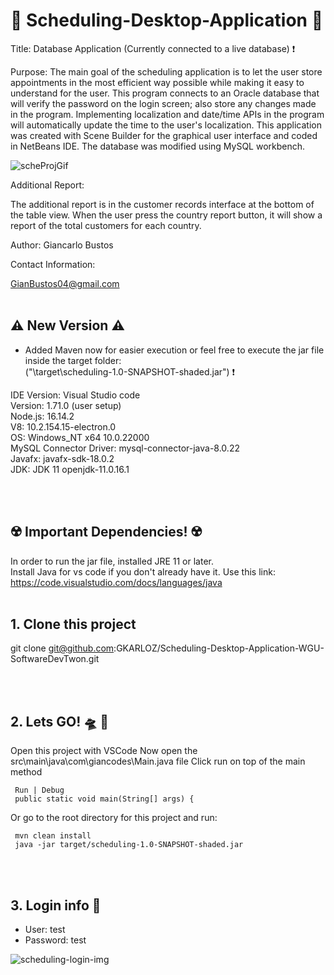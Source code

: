 # :date: Scheduling-Desktop-Application :calendar:



Title:
 Database Application (Currently connected to a live database)  :exclamation: 

Purpose:
The main goal of the scheduling application is to let the user store appointments in the most efficient way possible while making it easy to understand for the user. This program connects to an Oracle database that will verify the password on the login screen; also store any changes made in the program. Implementing localization and date/time APIs in the program will automatically update the time to the user's localization. This application was created with Scene Builder for the graphical user interface and coded in NetBeans IDE. The database was modified using MySQL workbench.

![scheProjGif](https://github.com/GKARLOZ/Scheduling-Desktop-Application-WGU-SoftwareDevTwon/assets/20764455/5bfb493d-0bd2-40ef-b9d4-6724f85f0828)

<!---![scheduling-custrec-im2](https://user-images.githubusercontent.com/20764455/188293878-aef4bdc2-75ab-4233-8154-41de6de0ce06.png) --->



Additional Report:

 The additional report is in the customer records interface at the bottom of the table view. 
 When the user press the country report button, it will show a report of the total customers for each country. 

Author:
 Giancarlo Bustos

Contact Information: 
 
 GianBustos04@gmail.com
 <br>
 <br>

## :warning:	 New Version :warning:	
* Added Maven now for easier execution or feel free to execute the jar file inside the target folder:  <br>
("\target\scheduling-1.0-SNAPSHOT-shaded.jar") :exclamation:
  
IDE Version: Visual Studio code <br>
Version: 1.71.0 (user setup) <br>
Node.js: 16.14.2 <br>
V8: 10.2.154.15-electron.0 <br>
OS: Windows_NT x64 10.0.22000 <br>
MySQL Connector Driver: mysql-connector-java-8.0.22 <br>
Javafx: javafx-sdk-18.0.2 <br>
JDK: JDK 11 openjdk-11.0.16.1 <br>

<br>
<br>

 ## :radioactive:	 Important Dependencies! :radioactive:	
 In order to run the jar file, installed JRE 11 or later.  <br>
  Install Java for vs code if you don't already have it. 
 Use this link: https://code.visualstudio.com/docs/languages/java
 <br>
 <br>
 
 ## 1. Clone this project 
 git clone git@github.com:GKARLOZ/Scheduling-Desktop-Application-WGU-SoftwareDevTwon.git 
 
 <br>
 <br>
 
 ## 2. Lets GO! :flying_saucer:		:rocket: 
 Open this project with VSCode
 Now open the src\main\java\com\giancodes\Main.java file 
 Click run on top of the main method 
    
     Run | Debug
     public static void main(String[] args) {
   
Or go to the root directory for this project and run: 

     mvn clean install
     java -jar target/scheduling-1.0-SNAPSHOT-shaded.jar

 <br>
 <br>
     
## 3. Login info :ninja:
 
  * User: test
  * Password: test
  
 ![scheduling-login-img](https://user-images.githubusercontent.com/20764455/188293766-6e4ac59f-f2f3-4578-a2d1-14bbedb0ccd5.png)

